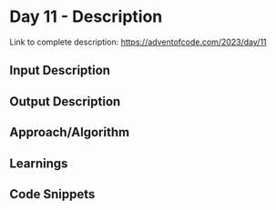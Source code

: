 # Day 11 - Description

Link to complete description: https://adventofcode.com/2023/day/11
## Input Description


## Output Description


## Approach/Algorithm


## Learnings


## Code Snippets


